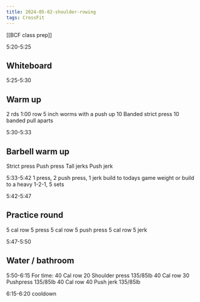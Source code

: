 ```yaml
---
title: 2024-05-02-shoulder-rowing
tags: CrossFit
---
```


[[BCF class prep]]

5:20-5:25
## Whiteboard

5:25-5:30 
## Warm up
2 rds
1:00 row
5 inch worms with a push up
10 Banded strict press
10 banded pull aparts


5:30-5:33
## Barbell warm up
Strict press 
Push press
Tall jerks
Push jerk

5:33-5:42
1 press, 2 push press, 1 jerk
build to todays game weight or build to a heavy 1-2-1,
5 sets


5:42-5:47
## Practice round
5 cal row
5 press
5 cal row
5 push press
5 cal row 
5 jerk


5:47-5:50
## Water / bathroom

5:50-6:15
For time:
40 Cal row
20 Shoulder press 135/85lb
40 Cal row
30 Pushpress 135/85lb
40 Cal row
40 Push jerk 135/85lb

6:15-6:20 cooldown